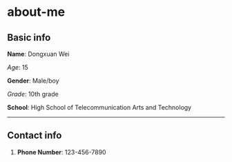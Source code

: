 # about-me

## Basic info

**Name**: Dongxuan Wei

_Age_: 15

**Gender**: Male/boy

_Grade_: 10th grade

**School**: High School of Telecommunication Arts and Technology

---
## Contact info
1. **Phone Number**: 123-456-7890